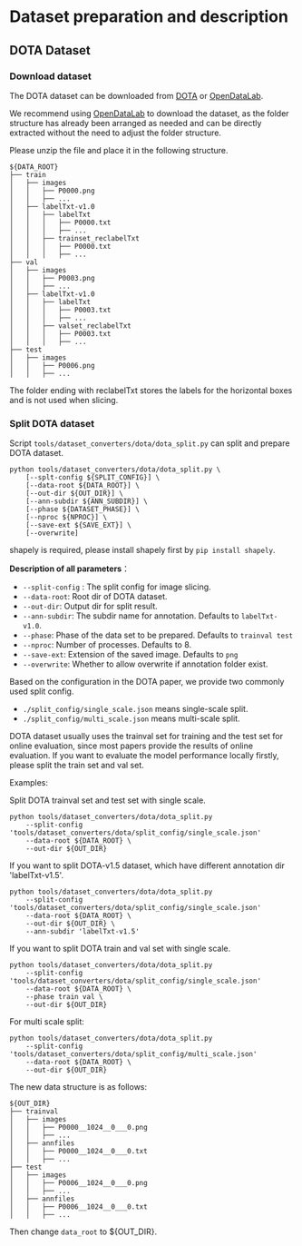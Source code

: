# Dataset preparation and description

## DOTA Dataset

### Download dataset

The DOTA dataset can be downloaded from [DOTA](https://captain-whu.github.io/DOTA/dataset.html)
or [OpenDataLab](https://opendatalab.org.cn/DOTA_V1.0).

We recommend using [OpenDataLab](https://opendatalab.org.cn/DOTA_V1.0) to download the dataset, as the folder structure has already been arranged as needed and can be directly extracted without the need to adjust the folder structure.

Please unzip the file and place it in the following structure.

```none
${DATA_ROOT}
├── train
│   ├── images
│   │   ├── P0000.png
│   │   ├── ...
│   ├── labelTxt-v1.0
│   │   ├── labelTxt
│   │   │   ├── P0000.txt
│   │   │   ├── ...
│   │   ├── trainset_reclabelTxt
│   │   │   ├── P0000.txt
│   │   │   ├── ...
├── val
│   ├── images
│   │   ├── P0003.png
│   │   ├── ...
│   ├── labelTxt-v1.0
│   │   ├── labelTxt
│   │   │   ├── P0003.txt
│   │   │   ├── ...
│   │   ├── valset_reclabelTxt
│   │   │   ├── P0003.txt
│   │   │   ├── ...
├── test
│   ├── images
│   │   ├── P0006.png
│   │   ├── ...

```

The folder ending with reclabelTxt stores the labels for the horizontal boxes and is not used when slicing.

### Split DOTA dataset

Script `tools/dataset_converters/dota/dota_split.py` can split and prepare DOTA dataset.

```shell
python tools/dataset_converters/dota/dota_split.py \
    [--splt-config ${SPLIT_CONFIG}] \
    [--data-root ${DATA_ROOT}] \
    [--out-dir ${OUT_DIR}] \
    [--ann-subdir ${ANN_SUBDIR}] \
    [--phase ${DATASET_PHASE}] \
    [--nproc ${NPROC}] \
    [--save-ext ${SAVE_EXT}] \
    [--overwrite]
```

shapely is required, please install shapely first by `pip install shapely`.

**Description of all parameters**：

- `--split-config` : The split config for image slicing.
- `--data-root`: Root dir of DOTA dataset.
- `--out-dir`: Output dir for split result.
- `--ann-subdir`: The subdir name for annotation. Defaults to `labelTxt-v1.0`.
- `--phase`: Phase of the data set to be prepared. Defaults to `trainval test`
- `--nproc`: Number of processes. Defaults to 8.
- `--save-ext`: Extension of the saved image. Defaults to `png`
- `--overwrite`: Whether to allow overwrite if annotation folder exist.

Based on the configuration in the DOTA paper, we provide two commonly used split config.

- `./split_config/single_scale.json` means single-scale split.
- `./split_config/multi_scale.json` means multi-scale split.

DOTA dataset usually uses the trainval set for training and the test set for online evaluation, since most papers
provide the results of online evaluation. If you want to evaluate the model performance locally firstly, please split
the train set and val set.

Examples:

Split DOTA trainval set and test set with single scale.

```shell
python tools/dataset_converters/dota/dota_split.py
    --split-config 'tools/dataset_converters/dota/split_config/single_scale.json'
    --data-root ${DATA_ROOT} \
    --out-dir ${OUT_DIR}
```

If you want to split DOTA-v1.5 dataset, which have different annotation dir 'labelTxt-v1.5'.

```shell
python tools/dataset_converters/dota/dota_split.py
    --split-config 'tools/dataset_converters/dota/split_config/single_scale.json'
    --data-root ${DATA_ROOT} \
    --out-dir ${OUT_DIR} \
    --ann-subdir 'labelTxt-v1.5'
```

If you want to split DOTA train and val set with single scale.

```shell
python tools/dataset_converters/dota/dota_split.py
    --split-config 'tools/dataset_converters/dota/split_config/single_scale.json'
    --data-root ${DATA_ROOT} \
    --phase train val \
    --out-dir ${OUT_DIR}
```

For multi scale split:

```shell
python tools/dataset_converters/dota/dota_split.py
    --split-config 'tools/dataset_converters/dota/split_config/multi_scale.json'
    --data-root ${DATA_ROOT} \
    --out-dir ${OUT_DIR}
```

The new data structure is as follows:

```none
${OUT_DIR}
├── trainval
│   ├── images
│   │   ├── P0000__1024__0___0.png
│   │   ├── ...
│   ├── annfiles
│   │   ├── P0000__1024__0___0.txt
│   │   ├── ...
├── test
│   ├── images
│   │   ├── P0006__1024__0___0.png
│   │   ├── ...
│   ├── annfiles
│   │   ├── P0006__1024__0___0.txt
│   │   ├── ...
```

Then change `data_root` to ${OUT_DIR}.
